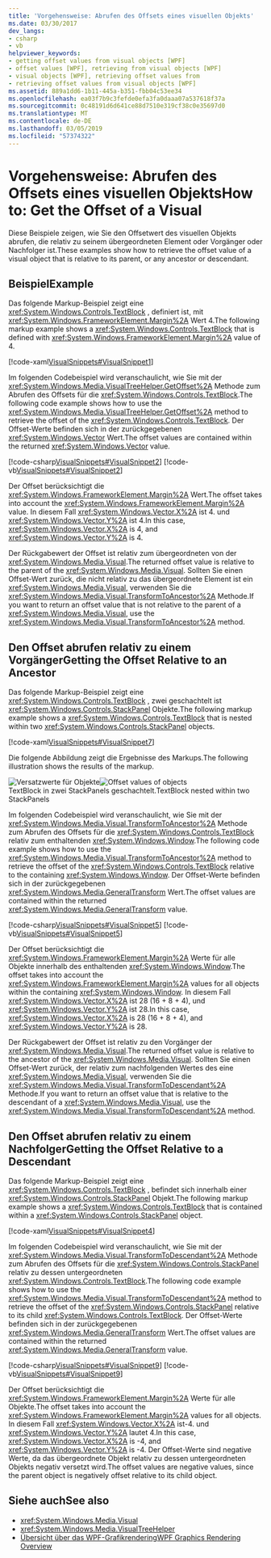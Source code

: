 ```yaml
---
title: 'Vorgehensweise: Abrufen des Offsets eines visuellen Objekts'
ms.date: 03/30/2017
dev_langs:
- csharp
- vb
helpviewer_keywords:
- getting offset values from visual objects [WPF]
- offset values [WPF], retrieving from visual objects [WPF]
- visual objects [WPF], retrieving offset values from
- retrieving offset values from visual objects [WPF]
ms.assetid: 889a1dd6-1b11-445a-b351-fbb04c53ee34
ms.openlocfilehash: ea03f7b9c3fefde0efa3fa0daaa07a537618f37a
ms.sourcegitcommit: 0c48191d6d641ce88d7510e319cf38c0e35697d0
ms.translationtype: MT
ms.contentlocale: de-DE
ms.lasthandoff: 03/05/2019
ms.locfileid: "57374322"
---
```

# <a name="how-to-get-the-offset-of-a-visual"></a><span data-ttu-id="0f581-102">Vorgehensweise: Abrufen des Offsets eines visuellen Objekts</span><span class="sxs-lookup"><span data-stu-id="0f581-102">How to: Get the Offset of a Visual</span></span>
<span data-ttu-id="0f581-103">Diese Beispiele zeigen, wie Sie den Offsetwert des visuellen Objekts abrufen, die relativ zu seinem übergeordneten Element oder Vorgänger oder Nachfolger ist.</span><span class="sxs-lookup"><span data-stu-id="0f581-103">These examples show how to retrieve the offset value of a visual object that is relative to its parent, or any ancestor or descendant.</span></span>  
  
## <a name="example"></a><span data-ttu-id="0f581-104">Beispiel</span><span class="sxs-lookup"><span data-stu-id="0f581-104">Example</span></span>  
 <span data-ttu-id="0f581-105">Das folgende Markup-Beispiel zeigt eine <xref:System.Windows.Controls.TextBlock> , definiert ist, mit <xref:System.Windows.FrameworkElement.Margin%2A> Wert 4.</span><span class="sxs-lookup"><span data-stu-id="0f581-105">The following markup example shows a <xref:System.Windows.Controls.TextBlock> that is defined with <xref:System.Windows.FrameworkElement.Margin%2A> value of 4.</span></span>  
  
 [!code-xaml[VisualSnippets#VisualSnippet1](~/samples/snippets/csharp/VS_Snippets_Wpf/VisualSnippets/CSharp/Window1.xaml#visualsnippet1)]  
  
 <span data-ttu-id="0f581-106">Im folgenden Codebeispiel wird veranschaulicht, wie Sie mit der <xref:System.Windows.Media.VisualTreeHelper.GetOffset%2A> Methode zum Abrufen des Offsets für die <xref:System.Windows.Controls.TextBlock>.</span><span class="sxs-lookup"><span data-stu-id="0f581-106">The following code example shows how to use the <xref:System.Windows.Media.VisualTreeHelper.GetOffset%2A> method to retrieve the offset of the <xref:System.Windows.Controls.TextBlock>.</span></span> <span data-ttu-id="0f581-107">Der Offset-Werte befinden sich in der zurückgegebenen <xref:System.Windows.Vector> Wert.</span><span class="sxs-lookup"><span data-stu-id="0f581-107">The offset values are contained within the returned <xref:System.Windows.Vector> value.</span></span>  
  
 [!code-csharp[VisualSnippets#VisualSnippet2](~/samples/snippets/csharp/VS_Snippets_Wpf/VisualSnippets/CSharp/Window1.xaml.cs#visualsnippet2)]
 [!code-vb[VisualSnippets#VisualSnippet2](~/samples/snippets/visualbasic/VS_Snippets_Wpf/VisualSnippets/visualbasic/window1.xaml.vb#visualsnippet2)]  
  
 <span data-ttu-id="0f581-108">Der Offset berücksichtigt die <xref:System.Windows.FrameworkElement.Margin%2A> Wert.</span><span class="sxs-lookup"><span data-stu-id="0f581-108">The offset takes into account the <xref:System.Windows.FrameworkElement.Margin%2A> value.</span></span> <span data-ttu-id="0f581-109">In diesem Fall <xref:System.Windows.Vector.X%2A> ist 4. und <xref:System.Windows.Vector.Y%2A> ist 4.</span><span class="sxs-lookup"><span data-stu-id="0f581-109">In this case, <xref:System.Windows.Vector.X%2A> is 4, and <xref:System.Windows.Vector.Y%2A> is 4.</span></span>  
  
 <span data-ttu-id="0f581-110">Der Rückgabewert der Offset ist relativ zum übergeordneten von der <xref:System.Windows.Media.Visual>.</span><span class="sxs-lookup"><span data-stu-id="0f581-110">The returned offset value is relative to the parent of the <xref:System.Windows.Media.Visual>.</span></span> <span data-ttu-id="0f581-111">Sollten Sie einen Offset-Wert zurück, die nicht relativ zu das übergeordnete Element ist ein <xref:System.Windows.Media.Visual>, verwenden Sie die <xref:System.Windows.Media.Visual.TransformToAncestor%2A> Methode.</span><span class="sxs-lookup"><span data-stu-id="0f581-111">If you want to return an offset value that is not relative to the parent of a <xref:System.Windows.Media.Visual>, use the <xref:System.Windows.Media.Visual.TransformToAncestor%2A> method.</span></span>  
  
## <a name="getting-the-offset-relative-to-an-ancestor"></a><span data-ttu-id="0f581-112">Den Offset abrufen relativ zu einem Vorgänger</span><span class="sxs-lookup"><span data-stu-id="0f581-112">Getting the Offset Relative to an Ancestor</span></span>  
 <span data-ttu-id="0f581-113">Das folgende Markup-Beispiel zeigt eine <xref:System.Windows.Controls.TextBlock> , zwei geschachtelt ist <xref:System.Windows.Controls.StackPanel> Objekte.</span><span class="sxs-lookup"><span data-stu-id="0f581-113">The following markup example shows a <xref:System.Windows.Controls.TextBlock> that is nested within two <xref:System.Windows.Controls.StackPanel> objects.</span></span>  
  
 [!code-xaml[VisualSnippets#VisualSnippet7](~/samples/snippets/csharp/VS_Snippets_Wpf/VisualSnippets/CSharp/Window2.xaml#visualsnippet7)]  
  
 <span data-ttu-id="0f581-114">Die folgende Abbildung zeigt die Ergebnisse des Markups.</span><span class="sxs-lookup"><span data-stu-id="0f581-114">The following illustration shows the results of the markup.</span></span>  
  
 <span data-ttu-id="0f581-115">![Versatzwerte für Objekte](./media/visualoffset-01.png "VisualOffset_01")</span><span class="sxs-lookup"><span data-stu-id="0f581-115">![Offset values of objects](./media/visualoffset-01.png "VisualOffset_01")</span></span>  
<span data-ttu-id="0f581-116">TextBlock in zwei StackPanels geschachtelt.</span><span class="sxs-lookup"><span data-stu-id="0f581-116">TextBlock nested within two StackPanels</span></span>  
  
 <span data-ttu-id="0f581-117">Im folgenden Codebeispiel wird veranschaulicht, wie Sie mit der <xref:System.Windows.Media.Visual.TransformToAncestor%2A> Methode zum Abrufen des Offsets für die <xref:System.Windows.Controls.TextBlock> relativ zum enthaltenden <xref:System.Windows.Window>.</span><span class="sxs-lookup"><span data-stu-id="0f581-117">The following code example shows how to use the <xref:System.Windows.Media.Visual.TransformToAncestor%2A> method to retrieve the offset of the <xref:System.Windows.Controls.TextBlock> relative to the containing <xref:System.Windows.Window>.</span></span> <span data-ttu-id="0f581-118">Der Offset-Werte befinden sich in der zurückgegebenen <xref:System.Windows.Media.GeneralTransform> Wert.</span><span class="sxs-lookup"><span data-stu-id="0f581-118">The offset values are contained within the returned <xref:System.Windows.Media.GeneralTransform> value.</span></span>  
  
 [!code-csharp[VisualSnippets#VisualSnippet5](~/samples/snippets/csharp/VS_Snippets_Wpf/VisualSnippets/CSharp/Window1.xaml.cs#visualsnippet5)]
 [!code-vb[VisualSnippets#VisualSnippet5](~/samples/snippets/visualbasic/VS_Snippets_Wpf/VisualSnippets/visualbasic/window1.xaml.vb#visualsnippet5)]  
  
 <span data-ttu-id="0f581-119">Der Offset berücksichtigt die <xref:System.Windows.FrameworkElement.Margin%2A> Werte für alle Objekte innerhalb des enthaltenden <xref:System.Windows.Window>.</span><span class="sxs-lookup"><span data-stu-id="0f581-119">The offset takes into account the <xref:System.Windows.FrameworkElement.Margin%2A> values for all objects within the containing <xref:System.Windows.Window>.</span></span> <span data-ttu-id="0f581-120">In diesem Fall <xref:System.Windows.Vector.X%2A> ist 28 (16 + 8 + 4), und <xref:System.Windows.Vector.Y%2A> ist 28.</span><span class="sxs-lookup"><span data-stu-id="0f581-120">In this case, <xref:System.Windows.Vector.X%2A> is 28 (16 + 8 + 4), and <xref:System.Windows.Vector.Y%2A> is 28.</span></span>  
  
 <span data-ttu-id="0f581-121">Der Rückgabewert der Offset ist relativ zu den Vorgänger der <xref:System.Windows.Media.Visual>.</span><span class="sxs-lookup"><span data-stu-id="0f581-121">The returned offset value is relative to the ancestor of the <xref:System.Windows.Media.Visual>.</span></span> <span data-ttu-id="0f581-122">Sollten Sie einen Offset-Wert zurück, der relativ zum nachfolgenden Wertes des eine <xref:System.Windows.Media.Visual>, verwenden Sie die <xref:System.Windows.Media.Visual.TransformToDescendant%2A> Methode.</span><span class="sxs-lookup"><span data-stu-id="0f581-122">If you want to return an offset value that is relative to the descendant of a <xref:System.Windows.Media.Visual>, use the <xref:System.Windows.Media.Visual.TransformToDescendant%2A> method.</span></span>  
  
## <a name="getting-the-offset-relative-to-a-descendant"></a><span data-ttu-id="0f581-123">Den Offset abrufen relativ zu einem Nachfolger</span><span class="sxs-lookup"><span data-stu-id="0f581-123">Getting the Offset Relative to a Descendant</span></span>  
 <span data-ttu-id="0f581-124">Das folgende Markup-Beispiel zeigt eine <xref:System.Windows.Controls.TextBlock> , befindet sich innerhalb einer <xref:System.Windows.Controls.StackPanel> Objekt.</span><span class="sxs-lookup"><span data-stu-id="0f581-124">The following markup example shows a <xref:System.Windows.Controls.TextBlock> that is contained within a <xref:System.Windows.Controls.StackPanel> object.</span></span>  
  
 [!code-xaml[VisualSnippets#VisualSnippet4](~/samples/snippets/csharp/VS_Snippets_Wpf/VisualSnippets/CSharp/Window1.xaml#visualsnippet4)]  
  
 <span data-ttu-id="0f581-125">Im folgenden Codebeispiel wird veranschaulicht, wie Sie mit der <xref:System.Windows.Media.Visual.TransformToDescendant%2A> Methode zum Abrufen des Offsets für die <xref:System.Windows.Controls.StackPanel> relativ zu dessen untergeordneten <xref:System.Windows.Controls.TextBlock>.</span><span class="sxs-lookup"><span data-stu-id="0f581-125">The following code example shows how to use the <xref:System.Windows.Media.Visual.TransformToDescendant%2A> method to retrieve the offset of the <xref:System.Windows.Controls.StackPanel> relative to its child <xref:System.Windows.Controls.TextBlock>.</span></span> <span data-ttu-id="0f581-126">Der Offset-Werte befinden sich in der zurückgegebenen <xref:System.Windows.Media.GeneralTransform> Wert.</span><span class="sxs-lookup"><span data-stu-id="0f581-126">The offset values are contained within the returned <xref:System.Windows.Media.GeneralTransform> value.</span></span>  
  
 [!code-csharp[VisualSnippets#VisualSnippet9](~/samples/snippets/csharp/VS_Snippets_Wpf/VisualSnippets/CSharp/Window1.xaml.cs#visualsnippet9)]
 [!code-vb[VisualSnippets#VisualSnippet9](~/samples/snippets/visualbasic/VS_Snippets_Wpf/VisualSnippets/visualbasic/window1.xaml.vb#visualsnippet9)]  
  
 <span data-ttu-id="0f581-127">Der Offset berücksichtigt die <xref:System.Windows.FrameworkElement.Margin%2A> Werte für alle Objekte.</span><span class="sxs-lookup"><span data-stu-id="0f581-127">The offset takes into account the <xref:System.Windows.FrameworkElement.Margin%2A> values for all objects.</span></span> <span data-ttu-id="0f581-128">In diesem Fall <xref:System.Windows.Vector.X%2A> ist-4. und <xref:System.Windows.Vector.Y%2A> lautet 4.</span><span class="sxs-lookup"><span data-stu-id="0f581-128">In this case, <xref:System.Windows.Vector.X%2A> is -4, and <xref:System.Windows.Vector.Y%2A> is -4.</span></span> <span data-ttu-id="0f581-129">Der Offset-Werte sind negative Werte, da das übergeordnete Objekt relativ zu dessen untergeordneten Objekts negativ versetzt wird.</span><span class="sxs-lookup"><span data-stu-id="0f581-129">The offset values are negative values, since the parent object is negatively offset relative to its child object.</span></span>  
  
## <a name="see-also"></a><span data-ttu-id="0f581-130">Siehe auch</span><span class="sxs-lookup"><span data-stu-id="0f581-130">See also</span></span>
- <xref:System.Windows.Media.Visual>
- <xref:System.Windows.Media.VisualTreeHelper>
- [<span data-ttu-id="0f581-131">Übersicht über das WPF-Grafikrendering</span><span class="sxs-lookup"><span data-stu-id="0f581-131">WPF Graphics Rendering Overview</span></span>](wpf-graphics-rendering-overview.md)
